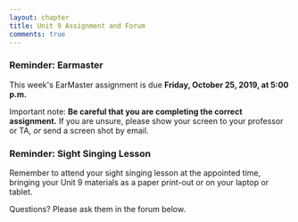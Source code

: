 ```yaml
---
layout: chapter
title: Unit 9 Assignment and Forum
comments: true
---
```


### Reminder: Earmaster 

This week's EarMaster assignment is due **Friday, October 25, 2019, at 5:00 p.m.**

Important note: **Be careful that you are completing the correct assignment.** If you are unsure, please show your screen to your professor or TA, *or* send a screen shot by email. 

### Reminder: Sight Singing Lesson 

Remember to attend your sight singing lesson at the appointed time, bringing your Unit 9 materials as a paper print-out or on your laptop or tablet. 

Questions? Please ask them in the forum below.
